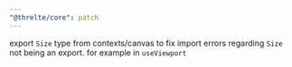 ```yaml
---
"@threlte/core": patch
---
```


export `Size` type from contexts/canvas to fix import errors regarding `Size` not being an export. for example in `useViewport`
